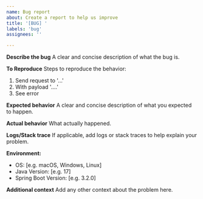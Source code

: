```yaml
---
name: Bug report
about: Create a report to help us improve
title: '[BUG] '
labels: 'bug'
assignees: ''

---
```


**Describe the bug**
A clear and concise description of what the bug is.

**To Reproduce**
Steps to reproduce the behavior:
1. Send request to '...'
2. With payload '....'
3. See error

**Expected behavior**
A clear and concise description of what you expected to happen.

**Actual behavior**
What actually happened.

**Logs/Stack trace**
If applicable, add logs or stack traces to help explain your problem.

**Environment:**
 - OS: [e.g. macOS, Windows, Linux]
 - Java Version: [e.g. 17]
 - Spring Boot Version: [e.g. 3.2.0]

**Additional context**
Add any other context about the problem here. 